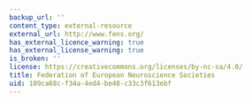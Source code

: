 ```yaml
---
backup_url: ''
content_type: external-resource
external_url: http://www.fens.org/
has_external_licence_warning: true
has_external_license_warning: true
is_broken: ''
license: https://creativecommons.org/licenses/by-nc-sa/4.0/
title: Federation of European Neuroscience Societies
uid: 109ca68c-f34a-4ed4-be48-c33c3f613ebf
---
```

